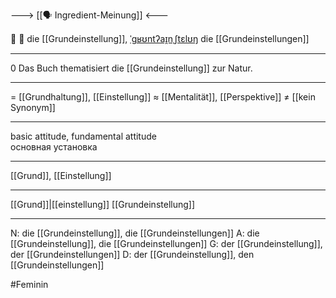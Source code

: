 ---> [[🗣️ Ingredient-Meinung]] <---

🤔 🔴 die [[Grundeinstellung]], [ˈɡʁʊntʔaɪ̯nˌʃtɛlʊŋ](https://youglish.com/pronounce/Grundeinstellung/german)
die [[Grundeinstellungen]]

---
0 Das Buch thematisiert die [[Grundeinstellung]] zur Natur.

---
= [[Grundhaltung]], [[Einstellung]]
≈ [[Mentalität]], [[Perspektive]]
≠ [[kein Synonym]]

---
basic attitude, fundamental attitude  
основная установка

---
[[Grund]], [[Einstellung]]

---
[[Grund]]|[[einstellung]]
[[Grundeinstellung]]


---
N: die [[Grundeinstellung]], die [[Grundeinstellungen]]
A: die [[Grundeinstellung]], die [[Grundeinstellungen]]
G: der [[Grundeinstellung]], der [[Grundeinstellungen]]
D: der [[Grundeinstellung]], den [[Grundeinstellungen]]

#Feminin 
